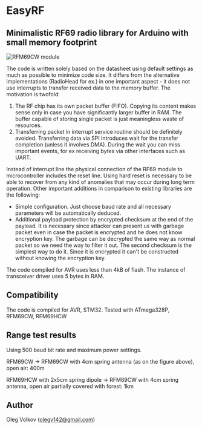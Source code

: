 # EasyRF
## Minimalistic RF69 radio library for Arduino with small memory footprint

![RFM69CW module](https://github.com/olegv142/EasyRF/blob/master/doc/rf69cw.jpg)

The code is written solely based on the datasheet using default settings as much as possible to minimize code size. It differs from the alternative implementations (RadioHead for ex.) in one important aspect - it does not use interrupts to transfer received data to the memory buffer. The motivation is twofold:
1. The RF chip has its own packet buffer (FIFO). Copying its content makes sense only in case you have significantly larger buffer in RAM. The buffer capable of storing single packet is just meaningless waste of resources.
2. Transferring packet in interrupt service routine should be definitely avoided. Transferring data via SPI introduces wait for the transfer completion (unless it involves DMA). During the wait you can miss important events, for ex receiving bytes via other interfaces such as UART.

Instead of interrupt line the physical connection of the RF69 module to microcontroller includes the reset line. Using hard reset is necessary to be able to recover from any kind of anomalies that may occur during long term operation. Other important additions in comparison to existing libraries are the following:
- Simple configuration. Just choose baud rate and all necessary parameters will be automatically deduced.
- Additional payload protection by encrypted checksum at the end of the payload. It is necessary since attacker can present us with garbage packet even in case the packet is encrypted and he does not know encryption key. The garbage can be decrypted the same way as normal packet so we need the way to filter it out. The second checksum is the simplest way to do it. Since it is encrypted it can't be constructed without knowing the encryption key.

The code compiled for AVR uses less than 4kB of flash. The instance of transceiver driver uses 5 bytes in RAM.

## Compatibility
The code is compiled for AVR, STM32.
Tested with ATmega328P, RFM69CW, RFM69HCW

## Range test results
Using 500 baud bit rate and maximum power settings.

RFM69CW -> RFM69CW with 4cm spring antenna (as on the figure above), open air: 400m

RFM69HCW with 2x5cm spring dipole -> RFM69CW with 4cm spring antenna, open air partially covered with forest: 1km

## Author

Oleg Volkov (olegv142@gmail.com)
